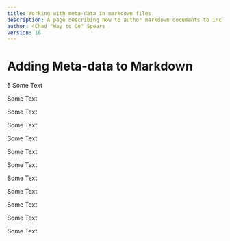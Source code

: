 ```yaml
---
title: Working with meta-data in markdown files.
description: A page describing how to author markdown documents to include meta data....
author: 4Chad "Way to Go" Spears
version: 16
---
```


# Adding Meta-data to Markdown
5
Some Text

Some Text

Some Text

Some Text

Some Text

Some Text

Some Text

Some Text

Some Text

Some Text

Some Text

Some Text
